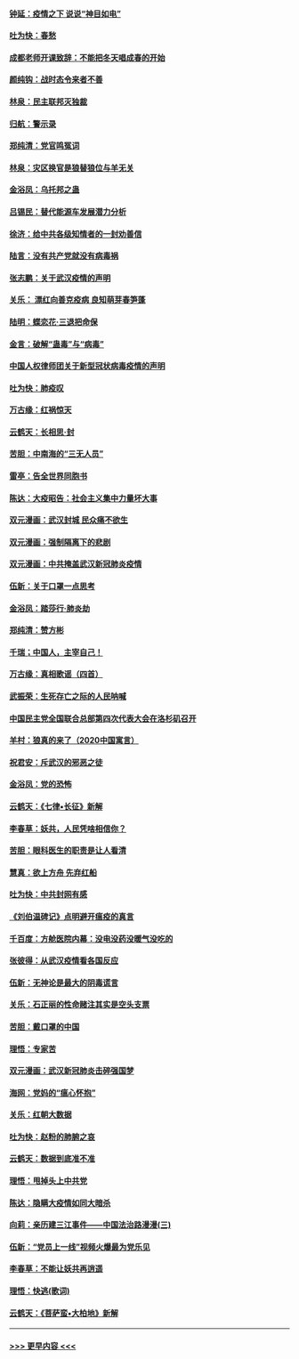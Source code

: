 #### [钟延：疫情之下 说说“神目如电”](../pages/nsc993/n11873121.md?t=02170222) 
#### [吐为快：春愁](../pages/nsc993/n11872801.md?t=02170222) 
#### [成都老师开课致辞：不能把冬天唱成春的开始](../pages/nsc993/n11872653.md?t=02170222) 
#### [颜纯钩：战时态令来者不善](../pages/nsc993/n11872011.md?t=02170222) 
#### [林泉：民主联邦灭独裁](../pages/nsc993/n11870998.md?t=02170222) 
#### [归航：警示录](../pages/nsc993/n11870963.md?t=02170222) 
#### [郑纯清：党官鸣冤词](../pages/nsc993/n11870938.md?t=02170222) 
#### [林泉：灾区换官是狼替狼位与羊无关](../pages/nsc993/n11870896.md?t=02170222) 
#### [金浴凤：乌托邦之蛊](../pages/nsc993/n11870879.md?t=02170222) 
#### [吕锡民：替代能源车发展潜力分析](../pages/nsc993/n11870656.md?t=02170222) 
#### [徐济：给中共各级知情者的一封劝善信](../pages/nsc993/n11868561.md?t=02170222) 
#### [陆言：没有共产党就没有病毒祸](../pages/nsc993/n11868232.md?t=02170222) 
#### [张志鹏：关于武汉疫情的声明](../pages/nsc993/n11867182.md?t=02170222) 
#### [关乐： 漂红向善克疫病 良知萌芽春笋蓬](../pages/nsc993/n11865710.md?t=02170222) 
#### [陆明：蝶恋花‧三退把命保](../pages/nsc993/n11865673.md?t=02170222) 
#### [金言：破解“蛊毒”与“病毒”](../pages/nsc993/n11864103.md?t=02170222) 
#### [中国人权律师团关于新型冠状病毒疫情的声明](../pages/nsc993/n11864249.md?t=02170222) 
#### [吐为快：肺疫叹](../pages/nsc993/n11864027.md?t=02170222) 
#### [万古缘：红祸惊天](../pages/nsc993/n11864079.md?t=02170222) 
#### [云鹤天：长相思‧封](../pages/nsc993/n11864006.md?t=02170222) 
#### [苦胆：中南海的“三无人员”](../pages/nsc993/n11862997.md?t=02170222) 
#### [雷亭：告全世界同胞书](../pages/nsc993/n11862572.md?t=02170222) 
#### [陈达：大疫昭告：社会主义集中力量坏大事](../pages/nsc993/n11859419.md?t=02170222) 
#### [双元漫画：武汉封城 民众痛不欲生](../pages/nsc993/n11859287.md?t=02170222) 
#### [双元漫画：强制隔离下的悲剧](../pages/nsc993/n11859244.md?t=02170222) 
#### [双元漫画：中共掩盖武汉新冠肺炎疫情](../pages/nsc993/n11858249.md?t=02170222) 
#### [伍新：关于口罩一点思考](../pages/nsc993/n11859195.md?t=02170222) 
#### [金浴凤：踏莎行‧肺炎劫](../pages/nsc993/n11858227.md?t=02170222) 
#### [郑纯清：赞方彬](../pages/nsc993/n11856803.md?t=02170222) 
#### [千瑞；中国人，主宰自己！](../pages/nsc993/n11856793.md?t=02170222) 
#### [万古缘：真相歌谣（四首）](../pages/nsc993/n11856263.md?t=02170222) 
#### [武振荣：生死存亡之际的人民呐喊](../pages/nsc993/n11856256.md?t=02170222) 
#### [中国民主党全国联合总部第四次代表大会在洛杉矶召开](../pages/nsc993/n11856344.md?t=02170222) 
#### [羊村：狼真的来了（2020中国寓言）](../pages/nsc993/n11856229.md?t=02170222) 
#### [祝君安：斥武汉的邪恶之徒](../pages/nsc993/n11855861.md?t=02170222) 
#### [金浴凤：党的恐怖](../pages/nsc993/n11855849.md?t=02170222) 
#### [云鹤天：《七律▪长征》新解](../pages/nsc993/n11855479.md?t=02170222) 
#### [李春草：妖共，人民凭啥相信你？](../pages/nsc993/n11855196.md?t=02170222) 
#### [苦胆：眼科医生的职责是让人看清](../pages/nsc993/n11853840.md?t=02170222) 
#### [慧真：欲上方舟 先弃红船](../pages/nsc993/n11853483.md?t=02170222) 
#### [吐为快：中共封网有感](../pages/nsc993/n11852575.md?t=02170222) 
#### [《刘伯温碑记》点明避开瘟疫的真言](../pages/nsc993/n11852128.md?t=02170222) 
#### [千百度：方舱医院内幕：没电没药没暖气没吃的](../pages/nsc993/n11850211.md?t=02170222) 
#### [张彼得：从武汉疫情看各国反应](../pages/nsc993/n11850102.md?t=02170222) 
#### [伍新：无神论是最大的阴毒谎言](../pages/nsc993/n11846129.md?t=02170222) 
#### [关乐：石正丽的性命赌注其实是空头支票](../pages/nsc993/n11846109.md?t=02170222) 
#### [苦胆：戴口罩的中国](../pages/nsc993/n11845576.md?t=02170222) 
#### [理悟：专家苦](../pages/nsc993/n11845564.md?t=02170222) 
#### [双元漫画：武汉新冠肺炎击碎强国梦](../pages/nsc993/n11843320.md?t=02170222) 
#### [海网：党妈的“瘟心怀抱”](../pages/nsc993/n11840740.md?t=02170222) 
#### [关乐：红朝大数据](../pages/nsc993/n11840675.md?t=02170222) 
#### [吐为快：赵粉的肺腑之哀](../pages/nsc993/n11840618.md?t=02170222) 
#### [云鹤天：数据到底准不准](../pages/nsc993/n11840325.md?t=02170222) 
#### [理悟：甩掉头上中共党](../pages/nsc993/n11838826.md?t=02170222) 
#### [陈达：隐瞒大疫情如同大暗杀](../pages/nsc993/n11838771.md?t=02170222) 
#### [向莉：亲历建三江事件——中国法治路漫漫(三)](../pages/nsc993/n11831825.md?t=02170222) 
#### [伍新：“党员上一线”视频火爆最为党乐见](../pages/nsc993/n11838200.md?t=02170222) 
#### [李春草：不能让妖共再逍遥](../pages/nsc993/n11838102.md?t=02170222) 
#### [理悟：快逃(歌词)](../pages/nsc993/n11838083.md?t=02170222) 
#### [云鹤天：《菩萨蛮▪大柏地》新解](../pages/nsc993/n11838059.md?t=02170222) 

----
#### [ >>> 更早内容 <<< ](../indexes/nsc993-earlier.md)
